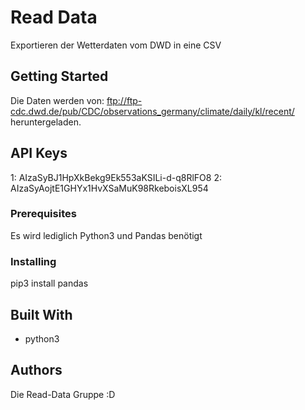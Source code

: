 # Read Data

Exportieren der Wetterdaten vom DWD in eine CSV

## Getting Started

Die Daten werden von: ftp://ftp-cdc.dwd.de/pub/CDC/observations_germany/climate/daily/kl/recent/ heruntergeladen.


## API Keys
1: AIzaSyBJ1HpXkBekg9Ek553aKSILi-d-q8RlFO8
2: AIzaSyAojtE1GHYx1HvXSaMuK98RkeboisXL954

### Prerequisites

Es wird lediglich Python3 und Pandas benötigt


### Installing

pip3 install pandas


## Built With

* python3


## Authors

Die Read-Data Gruppe :D
